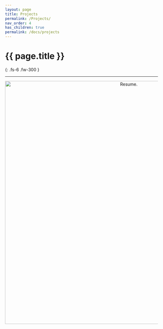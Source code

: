 ```yaml
---
layout: page
title: Projects
permalink: /Projects/
nav_order: 4
has_children: true
permalink: /docs/projects
---
```


# {{ page.title }}



{: .fs-6 .fw-300 }

---
<p align="center" style="text-align: center;"> 
    <img src="https://github.com/Maziyark/maziyark.github.io/blob/gh-pages/assets/GIF_Resume_01.gif?raw=true" alt="Resume." class="center"  width="800">

</p> 
